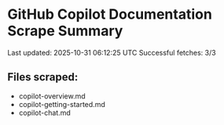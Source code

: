 # GitHub Copilot Documentation Scrape Summary

Last updated: 2025-10-31 06:12:25 UTC
Successful fetches: 3/3

## Files scraped:
- copilot-overview.md
- copilot-getting-started.md
- copilot-chat.md
